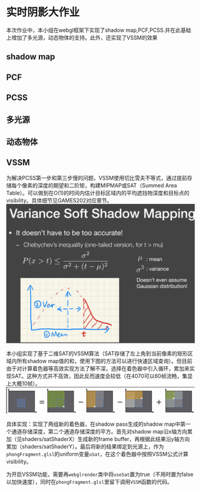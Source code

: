 # 实时阴影大作业

本次作业中，本小组在webgl框架下实现了shadow map,PCF,PCSS.并在此基础上增加了多光源，动态物体的支持。此外，还实现了VSSM的效果

## shadow map

## PCF

## PCSS

## 多光源

## 动态物体

## VSSM

为解决PCSS第一步和第三步慢的问题，VSSM使用切比雪夫不等式，通过提前存储每个像素的深度的期望和二阶矩，构建MIPMAP或SAT（Summed Area Table）。可以做到在O(1)的时间内估计目标区域内的平均遮挡物深度和目标点的visibility。具体细节见GAMES202对应章节。
![alt text](image.png)

本小组实现了基于二维SAT的VSSM算法（SAT存储了左上角到当前像素的矩形区域内所有shadow map值的和，使用下图的方法可以进行快速区域查询）。但目前由于对计算着色器等高效实现方法了解不深，选择在着色器中引入循环，累加来实现SAT。这种方式并不高效，因此反而速度会较低（在4070可以60帧流畅，集显上大概10帧）。
![alt text](image-1.png)

具体实现：实现了两组新的着色器，在shadow pass生成的shadow map中第一个通道存储深度，第二个通道存储深度的平方。首先对shadow map沿x轴方向累加（见shaders/satShaderX）生成新的frame buffer，再根据此结果沿y轴方向累加（shaders/satShaderY）。最后将新的结果绑定到光源上，作为`phongFragment.glsl`的uniform变量`uSat`，在这个着色器中按照VSSM公式计算visibility。

为开启VSSM功能，需要再`webglrender`类中将`useSat`置为true（不用时置为false以加快速度），同时在`phongFragment.glsl`里留下调用`VSSM`函数的代码。


